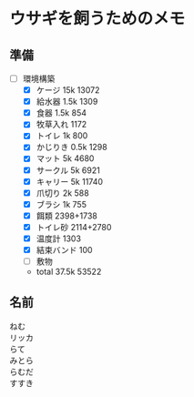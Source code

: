 # ウサギを飼うためのメモ
## 準備
- [ ] 環境構築
  - [x] ケージ 15k 13072
  - [x] 給水器 1.5k 1309
  - [x] 食器 1.5k 854
  - [x] 牧草入れ 1172
  - [x] トイレ 1k 800
  - [x] かじりき 0.5k 1298 
  - [x] マット 5k 4680
  - [x] サークル 5k 6921
  - [x] キャリー 5k 11740
  - [x] 爪切り 2k 588
  - [x] ブラシ 1k 755
  - [x] 餌類 2398+1738
  - [x] トイレ砂 2114+2780
  - [x] 温度計 1303
  - [x] 結束バンド 100
  - [ ] 敷物
  - total 37.5k 53522

## 名前
ねむ  
リッカ  
らて  
みとら  
らむだ  
すすき
